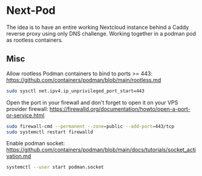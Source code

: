 # Next-Pod
The idea is to have an entire working Nextcloud instance behind a Caddy reverse proxy using only DNS challenge. Working together in a podman pod as rootless containers.

## Misc
Allow rootless Podman containers to bind to ports >= 443:
https://github.com/containers/podman/blob/main/rootless.md
```sh
sudo sysctl net.ipv4.ip_unprivileged_port_start=443
```

Open the port in your firewall and don't forget to open it on your VPS provider firewall:
https://firewalld.org/documentation/howto/open-a-port-or-service.html
```sh
sudo firewall-cmd --permanent --zone=public --add-port=443/tcp
sudo systemctl restart firewalld
```

Enable podman socket:
https://github.com/containers/podman/blob/main/docs/tutorials/socket_activation.md
```sh
systemctl --user start podman.socket
```